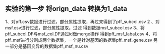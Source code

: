 ## 实验的第一步 将orign_data 转换为1_data
1、对pff.csv数据进行过滤，部分属性提取，再过来得到了pff_subcol.csv
2 、对msf.csv进行过滤，部分属性提取，过滤 得到数据msf_subcol.csv
3、将pff_subcol.DF与msf_col.DF通过id做merge操作 得到pff_msf_labal.csv
4、将pff_msf进行分割成两个数据集，一个是针对基因的数据集pff_msf_gene.csv
  另一部分是基因变异的数据集pff_msf_nu.csv